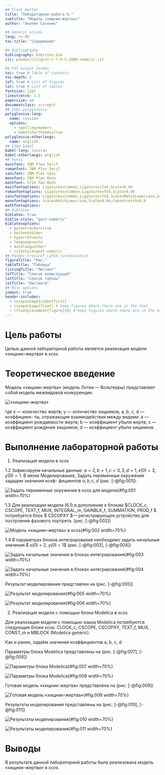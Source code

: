 ```yaml
---
## Front matter
title: "Лабораторная работа 6."
subtitle: "Модель «хищник–жертва»"
author: "Акопян Сатеник"

## Generic otions
lang: ru-RU
toc-title: "Содержание"

## Bibliography
bibliography: bib/cite.bib
csl: pandoc/csl/gost-r-7-0-5-2008-numeric.csl

## Pdf output format
toc: true # Table of contents
toc-depth: 2
lof: true # List of figures
lot: true # List of tables
fontsize: 12pt
linestretch: 1.5
papersize: a4
documentclass: scrreprt
## I18n polyglossia
polyglossia-lang:
  name: russian
  options:
	- spelling=modern
	- babelshorthands=true
polyglossia-otherlangs:
  name: english
## I18n babel
babel-lang: russian
babel-otherlangs: english
## Fonts
mainfont: IBM Plex Serif
romanfont: IBM Plex Serif
sansfont: IBM Plex Sans
monofont: IBM Plex Mono
mathfont: STIX Two Math
mainfontoptions: Ligatures=Common,Ligatures=TeX,Scale=0.94
romanfontoptions: Ligatures=Common,Ligatures=TeX,Scale=0.94
sansfontoptions: Ligatures=Common,Ligatures=TeX,Scale=MatchLowercase,Scale=0.94
monofontoptions: Scale=MatchLowercase,Scale=0.94,FakeStretch=0.9
mathfontoptions:
## Biblatex
biblatex: true
biblio-style: "gost-numeric"
biblatexoptions:
  - parentracker=true
  - backend=biber
  - hyperref=auto
  - language=auto
  - autolang=other*
  - citestyle=gost-numeric
## Pandoc-crossref LaTeX customization
figureTitle: "Рис."
tableTitle: "Таблица"
listingTitle: "Листинг"
lofTitle: "Список иллюстраций"
lotTitle: "Список таблиц"
lolTitle: "Листинги"
## Misc options
indent: true
header-includes:
  - \usepackage{indentfirst}
  - \usepackage{float} # keep figures where there are in the text
  - \floatplacement{figure}{H} # keep figures where there are in the text
---
```


# Цель работы

Целью данной лабораторной работы является реализация модели «хищник–жертва» в xcos


# Теоретическое введение

Модель «хищник–жертва» (модель Лотки — Вольтерры) представляет собой модель
межвидовой конкуренции.

![«хищник–жертва»](image/image.png)

где x — количество жертв; y — количество хищников; a, b, c, d — коэффициен-
ты, отражающие взаимодействия между видами: a — коэффициент рождаемости
жертв; b — коэффициент убыли жертв; c — коэффициент рождения хищников; d —
коэффициент убыли хищников.

# Выполнение лабораторной работы

1. Реализация модели в xcos

1.2 Зафиксируем начальные данные: $a = 2, b = 1, c = 0, 3, d = 1, x(0) = 2, y(0) = 1$.
В меню Моделирование, Задать переменные окружения зададим значения коэф-
фициентов $a, b, c, d$ (рис. [-@fig:001]).

![Задать переменные окружения в xcos для модели](image/1.png){#fig:001 width=70%}

1.3 Для реализации модели (6.1) в дополнение к блокам $CLOCK_c, CSCOPE, TEXT_f,
MUX, INTEGRAL_m, GAINBLK_f, SUMMATION, PROD_f $ потребуется блок $ CSCOPXY $—
регистрирующее устройство для построения фазового портрета. (рис. [-@fig:002])

![Модель «хищник–жертва» в xcos](image/3.png){#fig:002 width=70%}

1.4 В параметрах блоков интегрирования необходимо задать начальные значения
$ x(0) = 2, y(0) = 1$ (рис. [-@fig:003], [-@fig:004])

![Задать начальные значения в блоках интегрирования](image/2.png){#fig:003 width=70%}

![Задать начальные значения в блоках интегрирования](image/4.png){#fig:004 width=70%}

Результат моделирования представлен на (рис. [-@fig:005])

![Результат моделирования](image/5.png){#fig:005 width=70%}

![Результат моделирования](image/6.png){#fig:006 width=70%}

2. Реализация модели с помощью блока Modelica в xcos

Для реализации модели с помощью языка Modelica потребуются следующие
блоки xcos: CLOCK_c, CSCOPE, CSCOPXY, TEXT_f, MUX, CONST_m и MBLOCK (Modelica
generic).

Как и ранее, задаём значения коэффициентов a, b, c, d

Параметры блока Modelica представлены на (рис. [-@fig:007], [-@fig:008])

![Параметры блока Modelica](image/7.png){#fig:007 width=70%}

![Параметры блока Modelica](image/8.png){#fig:008 width=70%}

Готовая модель «хищник–жертва» представлена на (рис. [-@fig:009])

![Готовая модель «хищник–жертва»](image/9.png){#fig:009 width=70%}

Результаты моделирования представлены на (рис. [-@fig:010], [-@fig:011])

![Результаты моделирования](image/10.png){#fig:010 width=70%}

![Результаты моделирования](image/11.png){#fig:011 width=70%}

# Выводы

В результате данной лабораторной работы была реализована модель «хищник–жертва» в xcos.